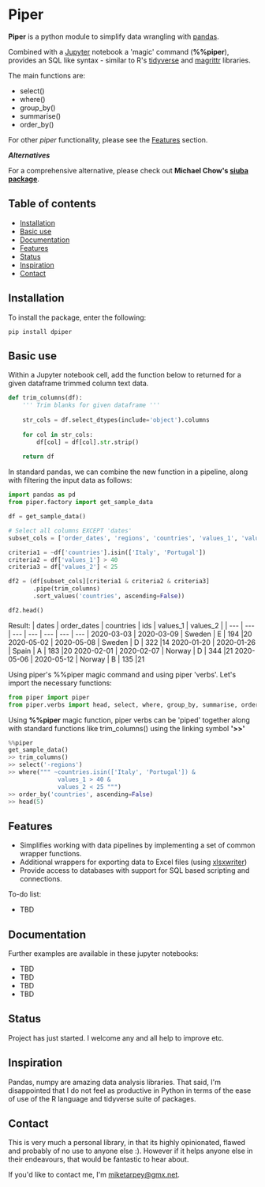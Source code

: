 # Piper
__Piper__ is a python module to simplify data wrangling with [pandas](https://pandas.pydata.org/).

Combined with a [Jupyter](https://jupyter.org/) notebook a 'magic' command (__%%piper__), provides an SQL like syntax - similar to R's [tidyverse](https://www.tidyverse.org/) and 
[magrittr](https://magrittr.tidyverse.org/) libraries.

The main functions are:
- select()
- where()
- group_by()
- summarise()
- order_by()

For other _piper_ functionality, please see the [Features](#Features) section.

___Alternatives___ 

For a comprehensive alternative, please check out __Michael Chow's [siuba package](https://github.com/machow/siuba)__. 

## Table of contents
* [Installation](#Installation)
* [Basic use](#Basic-use)
* [Documentation](#Documentation)
* [Features](#Features)
* [Status](#Status)
* [Inspiration](#Inspiration)
* [Contact](#Contact)

## Installation 
To install the package, enter the following:

```unix
pip install dpiper
```

## Basic use
Within a Jupyter notebook cell, add the function below to returned for a given dataframe trimmed column text data.

```python
def trim_columns(df):
    ''' Trim blanks for given dataframe '''
    
    str_cols = df.select_dtypes(include='object').columns
    
    for col in str_cols:
        df[col] = df[col].str.strip()
    
    return df
```

In standard pandas, we can combine the new function in a pipeline, along with filtering the input data as follows:

```python
import pandas as pd
from piper.factory import get_sample_data

df = get_sample_data()

# Select all columns EXCEPT 'dates'
subset_cols = ['order_dates', 'regions', 'countries', 'values_1', 'values_2']

criteria1 = ~df['countries'].isin(['Italy', 'Portugal'])
criteria2 = df['values_1'] > 40
criteria3 = df['values_2'] < 25

df2 = (df[subset_cols][criteria1 & criteria2 & criteria3]
       .pipe(trim_columns)
       .sort_values('countries', ascending=False))

df2.head()
```

Result:
| dates | order_dates | countries | ids | values_1 | values_2 |
| --- | --- | --- | --- | --- | --- | --- |
2020-03-03 | 2020-03-09 | Sweden | E |	194  |20
2020-05-02 | 2020-05-08 | Sweden | D |	322  |14
2020-01-20 | 2020-01-26 | Spain  | A |  183  |20
2020-02-01 | 2020-02-07 | Norway | D |	344  |21
2020-05-06 | 2020-05-12 | Norway | B |	135  |21

Using piper's %%piper magic command and using piper 'verbs'. Let's import the necessary functions: 

```python
from piper import piper
from piper.verbs import head, select, where, group_by, summarise, order_by
```

Using __%%piper__ magic function, piper verbs can be 'piped' together along with standard functions like trim_columns() using the linking symbol __'>>'__

```python
%%piper
get_sample_data()
>> trim_columns()
>> select('-regions')
>> where(""" ~countries.isin(['Italy', 'Portugal']) &
              values_1 > 40 &
              values_2 < 25 """)
>> order_by('countries', ascending=False)
>> head(5)
```

## Features
- Simplifies working with data pipelines by implementing a set of common wrapper functions.
- Additional wrappers for exporting data to Excel files (using [xlsxwriter](https://xlsxwriter.readthedocs.io/))
- Provide access to databases with support for SQL based scripting and connections.

To-do list:
* TBD 

## Documentation
Further examples are available in these jupyter notebooks:
- TBD
- TBD
- TBD
- TBD

## Status
Project has just started. I welcome any and all help to improve etc.

## Inspiration
Pandas, numpy are amazing data analysis libraries. That said, I'm disappointed that I do not feel as productive in Python in terms of the ease of use of the R language and tidyverse suite of packages.

## Contact
This is very much a personal library, in that its highly opinionated, flawed and probably of
no use to anyone else :). However if it helps anyone else in their endeavours, that would be fantastic to hear about.

If you'd like to contact me, I'm [miketarpey@gmx.net](mailto:miketarpey@gmx.net). 